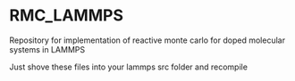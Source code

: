 # RMC_LAMMPS
Repository for implementation of reactive monte carlo for doped molecular systems in LAMMPS

Just shove these files into your lammps src folder and recompile
